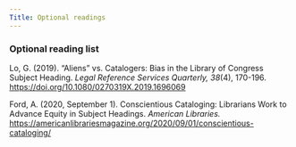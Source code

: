```yaml
---
Title: Optional readings
---
```



### Optional reading list

Lo, G. (2019). “Aliens” vs. Catalogers: Bias in the Library of Congress Subject Heading. *Legal Reference Services Quarterly, 38*(4), 170-196. <https://doi.org/10.1080/0270319X.2019.1696069> 

Ford, A. (2020, September 1). Conscientious Cataloging: Librarians Work to Advance Equity in Subject Headings. *American Libraries.* <https://americanlibrariesmagazine.org/2020/09/01/conscientious-cataloging/> 
